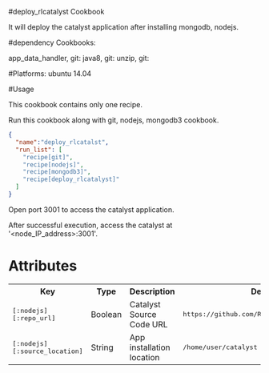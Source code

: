 #deploy_rlcatalyst Cookbook

It will deploy the catalyst application after installing mongodb, nodejs.


#dependency Cookbooks:

app_data_handler, git:
java8, git:
unzip, git:

#Platforms:
ubuntu 14.04


#Usage

This cookbook contains only one recipe.

Run this cookbook along with git, nodejs, mongodb3 cookbook. 

```json
{
  "name":"deploy_rlcatalst",
  "run_list": [
    "recipe[git]",
    "recipe[nodejs]",
    "recipe[mongodb3]",
    "recipe[deploy_rlcatalyst]"
  ]
}
```

Open port 3001 to access the catalyst application.

After successful execution, access the catalyst at '<node_IP_address>:3001'.


# Attributes

<table>
  <tr>
    <th>Key</th>
    <th>Type</th>
    <th>Description</th>
    <th>Default</th>
  </tr>
  <tr>
    <td><tt>[:nodejs][:repo_url]</tt></td>
    <td>Boolean</td>
    <td> Catalyst Source Code URL</td>
    <td><tt>https://github.com/RLOpenCatalyst/core.git</tt></td>
  </tr>

<tr>
    <td><tt>[:nodejs][:source_location]</tt></td>
    <td>String</td>
    <td>App installation location </td>
    <td><tt>/home/user/catalyst</tt></td>
  </tr>




</table>


